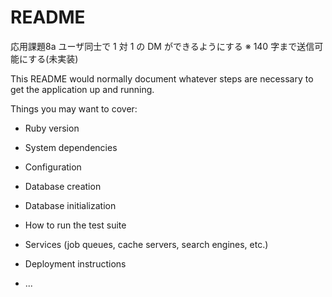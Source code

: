 # README


応用課題8a
ユーザ同士で 1 対 1 の DM ができるようにする
※ 140 字まで送信可能にする(未実装)



This README would normally document whatever steps are necessary to get the
application up and running.

Things you may want to cover:

* Ruby version

* System dependencies

* Configuration

* Database creation

* Database initialization

* How to run the test suite

* Services (job queues, cache servers, search engines, etc.)

* Deployment instructions

* ...
